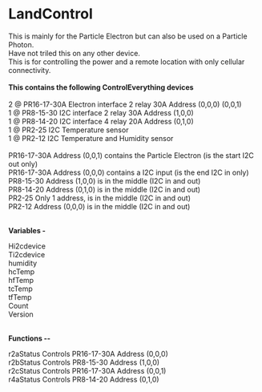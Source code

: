# LandControl

This is mainly for the Particle Electron but can also be used on a Particle Photon. </br>
Have not triled this on any other device.</br>
This is for controlling the power and a remote location with only cellular connectivity.</br>
</br>
<b>This contains the following ControlEverything devices</b></br>
</br>
2 @ PR16-17-30A Electron interface 2 relay 30A  Address (0,0,0) (0,0,1)</br>
1 @ PR8-15-30   I2C interface 2 relay 30A       Address (1,0,0)</br>
1 @ PR8-14-20   I2C interface 4 relay 20A       Address (0,1,0)</br>
1 @ PR2-25      I2C Temperature sensor</br>
1 @ PR2-12      I2C Temperature and Humidity sensor</br>
</br>
PR16-17-30A Address (0,0,1) contains the Particle Electron (is the start I2C out only)</br>
PR16-17-30A Address (0,0,0) contains a I2C input (is the end I2C in only)</br>
PR8-15-30   Address (1,0,0) is in the middle (I2C in and out)</br>
PR8-14-20   Address (0,1,0) is in the middle (I2C in and out)</br>
PR2-25      Only 1 address, is in the middle (I2C in and out)</br>
PR2-12      Address (0,0,0) is in the middle (I2C in and out)</br></br>

<b>Variables -</b></br>

Hi2cdevice</br>
Ti2cdevice</br>
humidity</br>
hcTemp</br>
hfTemp</br>
tcTemp</br>
tfTemp</br>
Count</br>
Version</br></br>

<b>Functions --</b></br>

r2aStatus   Controls PR16-17-30A Address (0,0,0)</br>
r2bStatus   Controls PR8-15-30   Address (1,0,0)</br>
r2cStatus   Controls PR16-17-30A Address (0,0,1)</br>
r4aStatus   Controls PR8-14-20   Address (0,1,0)</br>


  
